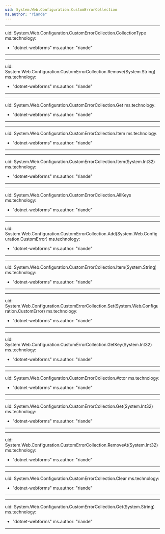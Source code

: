 ```yaml
---
uid: System.Web.Configuration.CustomErrorCollection
ms.author: "riande"
---
```


---
uid: System.Web.Configuration.CustomErrorCollection.CollectionType
ms.technology: 
  - "dotnet-webforms"
ms.author: "riande"
---

---
uid: System.Web.Configuration.CustomErrorCollection.Remove(System.String)
ms.technology: 
  - "dotnet-webforms"
ms.author: "riande"
---

---
uid: System.Web.Configuration.CustomErrorCollection.Get
ms.technology: 
  - "dotnet-webforms"
ms.author: "riande"
---

---
uid: System.Web.Configuration.CustomErrorCollection.Item
ms.technology: 
  - "dotnet-webforms"
ms.author: "riande"
---

---
uid: System.Web.Configuration.CustomErrorCollection.Item(System.Int32)
ms.technology: 
  - "dotnet-webforms"
ms.author: "riande"
---

---
uid: System.Web.Configuration.CustomErrorCollection.AllKeys
ms.technology: 
  - "dotnet-webforms"
ms.author: "riande"
---

---
uid: System.Web.Configuration.CustomErrorCollection.Add(System.Web.Configuration.CustomError)
ms.technology: 
  - "dotnet-webforms"
ms.author: "riande"
---

---
uid: System.Web.Configuration.CustomErrorCollection.Item(System.String)
ms.technology: 
  - "dotnet-webforms"
ms.author: "riande"
---

---
uid: System.Web.Configuration.CustomErrorCollection.Set(System.Web.Configuration.CustomError)
ms.technology: 
  - "dotnet-webforms"
ms.author: "riande"
---

---
uid: System.Web.Configuration.CustomErrorCollection.GetKey(System.Int32)
ms.technology: 
  - "dotnet-webforms"
ms.author: "riande"
---

---
uid: System.Web.Configuration.CustomErrorCollection.#ctor
ms.technology: 
  - "dotnet-webforms"
ms.author: "riande"
---

---
uid: System.Web.Configuration.CustomErrorCollection.Get(System.Int32)
ms.technology: 
  - "dotnet-webforms"
ms.author: "riande"
---

---
uid: System.Web.Configuration.CustomErrorCollection.RemoveAt(System.Int32)
ms.technology: 
  - "dotnet-webforms"
ms.author: "riande"
---

---
uid: System.Web.Configuration.CustomErrorCollection.Clear
ms.technology: 
  - "dotnet-webforms"
ms.author: "riande"
---

---
uid: System.Web.Configuration.CustomErrorCollection.Get(System.String)
ms.technology: 
  - "dotnet-webforms"
ms.author: "riande"
---
